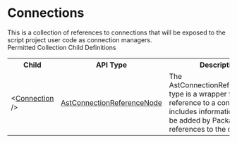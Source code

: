 # Connections

<div class="LanguageSummary"><div class ="SummaryItem">This is a collection of references to connections that will be exposed to the script project user code as connection managers.</div></div><div class="SchemaBindingGroup"><div class="SchemaBindingGroupHeader">Permitted Collection Child Definitions</div><table id="SchemaBindingList" class="SchemaBindingList"><tbody><tr><th class="SchemaBindingNameColumnHeader">Child</th><th class="SchemaBindingTypeColumnHeader">API Type</th><th class="SchemaBindingSummaryColumnHeader">Description</th></tr><tr class="cd0"><td class="SchemaBindingName"><span class="punc">&lt;</span><a href=Varigence.Languages.Biml.Connection.AstConnectionReferenceNode.html">Connection</a><span class="punc"> /&gt;</span></td><td class="SchemaBindingType"><a href="../api-reference/Varigence.Languages.Biml.Connection.AstConnectionReferenceNode.html">AstConnectionReferenceNode</a></td><td class="SchemaBindingSummary">The AstConnectionReferenceNode type is a wrapper for a direct reference to a connection.  It includes information that can be added by Package references to the connection.</td></tr></tbody></table></div>